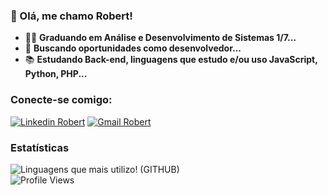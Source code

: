 ### :wave: Olá, me chamo Robert!
- 👨‍🎓 **Graduando em Análise e Desenvolvimento de Sistemas 1/7...**
- :star2: **Buscando oportunidades como desenvolvedor...**
- 📚 **Estudando Back-end, linguagens que estudo e/ou uso JavaScript, Python, PHP...**
### Conecte-se comigo:
<div style="display: inline_block">
  <a target="_blank" href="https://www.linkedin.com/in/robertdinizz/"><img target="_blank" alt="Linkedin Robert" src="https://img.shields.io/badge/LinkedIn-0077B5?style=for-the-badge&logo=linkedin&logoColor=white"></a>
   <a target="_blank" href="mailto:dinizrobert2002@gmail.com"><img target="_blank" alt="Gmail Robert" src="https://img.shields.io/badge/Gmail-D14836?style=for-the-badge&logo=gmail&logoColor=white"></a>
</div>

### Estatísticas
          
 <div>
  <img src="https://github-readme-stats.vercel.app/api/top-langs/?username=robertdiniz&layout=compact&theme=gotham" display="block" margin="0" title="Linguagens que mais utilizo! (GITHUB)">
 </div>
  <img src="https://komarev.com/ghpvc/?username=robertdiniz&label=Profile%20views&color=218a45&style=flat" alt="Profile Views"/>

